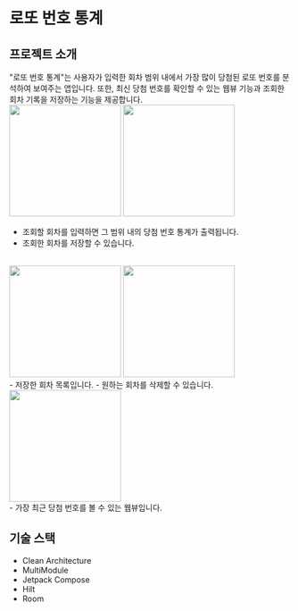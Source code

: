 # 로또 번호 통계

## 프로젝트 소개
"로또 번호 통계"는 사용자가 입력한 회차 범위 내에서 가장 많이 당첨된 로또 번호를 분석하여 보여주는 앱입니다. 또한, 최신 당첨 번호를 확인할 수 있는 웹뷰 기능과 조회한 회차 기록을 저장하는 기능을 제공합니다.
<br>
<image src="https://github.com/user-attachments/assets/4b84aa37-7104-4ba9-8cda-b49cd045fac4" width=200>
<image src="https://github.com/user-attachments/assets/618151dc-a8a0-4955-a9ea-47d3717729cc" width=200>
<br>
- 조회할 회차를 입력하면 그 범위 내의 당첨 번호 통계가 출력됩니다.
- 조회한 회차를 저장할 수 있습니다.
<br>
<image src="https://github.com/user-attachments/assets/dfc60536-0758-42db-8ea4-aea4f1f48acd" width=200>
<image src="https://github.com/user-attachments/assets/9092a4df-47c2-477f-9628-e742fe94f515" width=200>
<br>
- 저장한 회차 목록입니다.
- 원하는 회차를 삭제할 수 있습니다.
<br>
<image src="https://github.com/user-attachments/assets/3c6e7bbb-0616-495b-99e5-f322b85a0e36" width=200>
<br>
- 가장 최근 당첨 번호를 볼 수 있는 웹뷰입니다.

## 기술 스택
- Clean Architecture
- MultiModule
- Jetpack Compose
- Hilt
- Room
